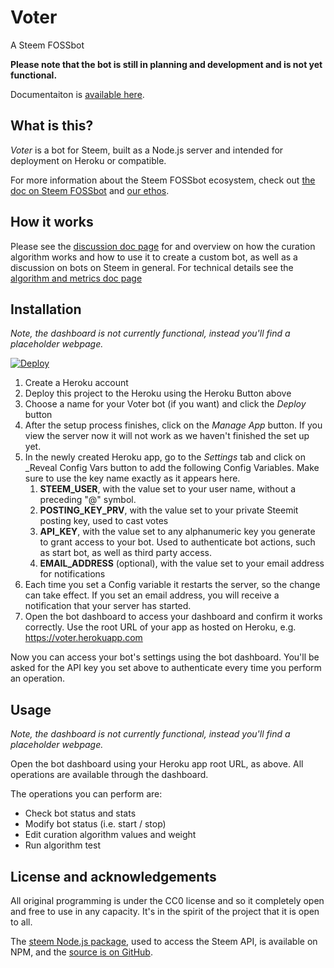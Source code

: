 # Voter

A Steem FOSSbot

**Please note that the bot is still in planning and development and is not yet functional.**

Documentaiton is [available here](/docs/index.md).

## What is this?

_Voter_ is a bot for Steem, built as a Node.js server and intended for deployment on Heroku or compatible.

For more information about the Steem FOSSbot ecosystem, check out [the doc on Steem FOSSbot](/docs/steemfossbot.md) and [our ethos](/docs/ethos.md).

## How it works

Please see the [discussion doc page](/docs/discussion.md) for and overview on how the curation algorithm works and how to use it to create a custom bot, as well as a discussion on bots on Steem in general. For technical details see the [algorithm and metrics doc page](/docs/algorithm.md)

## Installation

_Note, the dashboard is not currently functional, instead you'll find a placeholder webpage._

[![Deploy](https://www.herokucdn.com/deploy/button.png)](https://heroku.com/deploy?template=https://github.com/evm2p/steem-fossbot-voter)

1. Create a Heroku account
2. Deploy this project to the Heroku using the Heroku Button above
3. Choose a name for your Voter bot (if you want) and click the _Deploy_ button
4. After the setup process finishes, click on the _Manage App_ button. If you view the server now it will not work as we haven't finished the set up yet.
5. In the newly created Heroku app, go to the _Settings_ tab and click on _Reveal Config Vars button to add the following Config Variables. Make sure to use the key name exactly as it appears here.
	1. **STEEM_USER**, with the value set to your user name, without a preceding "@" symbol.
	2. **POSTING_KEY_PRV**, with the value set to your private Steemit posting key, used to cast votes
	3. **API_KEY**, with the value set to any alphanumeric key you generate to grant access to your bot. Used to authenticate bot actions, such as start bot, as well as third party access.
	4. **EMAIL_ADDRESS** (optional), with the value set to your email address for notifications
6. Each time you set a Config variable it restarts the server, so the change can take effect. If you set an email address, you will receive a notification that your server has started.
7. Open the bot dashboard to access your dashboard and confirm it works correctly. Use the root URL of your app as hosted on Heroku, e.g. https://voter.herokuapp.com

Now you can access your bot's settings using the bot dashboard. You'll be asked for the API key you set above to authenticate every time you perform an operation.

## Usage

_Note, the dashboard is not currently functional, instead you'll find a placeholder webpage._

Open the bot dashboard using your Heroku app root URL, as above. All operations are available through the dashboard.

The operations you can perform are:

- Check bot status and stats
- Modify bot status (i.e. start / stop)
- Edit curation algorithm values and weight
- Run algorithm test

## License and acknowledgements

All original programming is under the CC0 license and so it completely open and free to use in any capacity. It's in the spirit of the project that it is open to all.

The [steem Node.js package](https://www.npmjs.com/package/steem), used to access the Steem API, is available on NPM, and the [source is on GitHub](https://github.com/adcpm/steem).